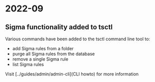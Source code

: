 # 2022-09

## Sigma functionality added to tsctl

Various commands have been added to the tsctl command line tool to:
- add Sigma rules from a folder
- purge all Sigma rules from the database
- remove a single Sigma rule
- list Sigma rules

Visit [../guides/admin/admin-cli](CLI howto) for more information